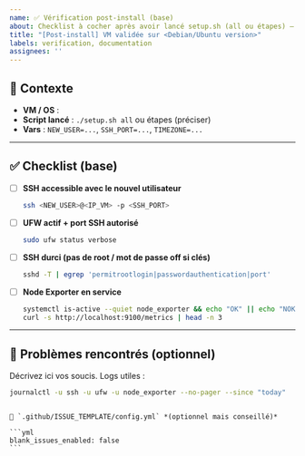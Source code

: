 ```yaml
---
name: ✅ Vérification post-install (base)
about: Checklist à cocher après avoir lancé setup.sh (all ou étapes) – branche main
title: "[Post-install] VM validée sur <Debian/Ubuntu version>"
labels: verification, documentation
assignees: ''
---
```


## 🔎 Contexte
- **VM / OS** :
- **Script lancé** : `./setup.sh all` ou étapes (préciser)
- **Vars** : `NEW_USER=...`, `SSH_PORT=...`, `TIMEZONE=...`

---

## ✅ Checklist (base)

- [ ] **SSH accessible avec le nouvel utilisateur**
  ```bash
  ssh <NEW_USER>@<IP_VM> -p <SSH_PORT>
  ```

* [ ] **UFW actif + port SSH autorisé**

  ```bash
  sudo ufw status verbose
  ```

* [ ] **SSH durci (pas de root / mot de passe off si clés)**

  ```bash
  sshd -T | egrep 'permitrootlogin|passwordauthentication|port'
  ```

* [ ] **Node Exporter en service**

  ```bash
  systemctl is-active --quiet node_exporter && echo "OK" || echo "NOK"
  curl -s http://localhost:9100/metrics | head -n 3
  ```

---

## 🐞 Problèmes rencontrés (optionnel)

Décrivez ici vos soucis. Logs utiles :

```bash
journalctl -u ssh -u ufw -u node_exporter --no-pager --since "today"
```

````

📂 `.github/ISSUE_TEMPLATE/config.yml` *(optionnel mais conseillé)*

```yml
blank_issues_enabled: false
```
